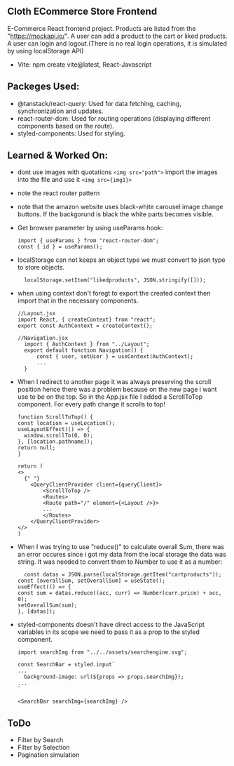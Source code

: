 ## Cloth ECommerce Store Frontend

E-Commerce React frontend project. Products are listed from the "https://mockapi.io/". A user can add a product to the cart or liked products. A user can login and logout.(There is no real login operations, it is simulated by using localStorage API)

- Vite: npm create vite@latest, React-Javascript

## Packeges Used:

- @tanstack/react-query: Used for data fetching, caching, synchronization and updates.
- react-router-dom: Used for routing operations (displaying different components based on the route).
- styled-components: Used for styling.

## Learned & Worked On:

- dont use images with quotations `<img src="path">` import the images into the file and use it `<img src={img1}>`
- note the react router pattern
- note that the amazon website uses black-white carousel image change buttons. If the backgorund is black the white parts becomes visible.
- Get browser parameter by using useParams hook:
  ```
  import { useParams } from "react-router-dom";
  const { id } = useParams();
  ```
- localStorage can not keeps an object type we must convert to json type to store objects.

  ```
    localStorage.setItem("likedproducts", JSON.stringify([]));
  ```

- when using context don't foregt to export the created context then import that in the necessary components.

  ```
  //Layout.jsx
  import React, { createContext} from "react";
  export const AuthContext = createContext();

  //Navigation.jsx
    import { AuthContext } from "../Layout";
    export default function Navigation() {
        const { user, setUser } = useContext(AuthContext);
        ...
    }
  ```

- When I redirect to another page it was always preserving the scroll position hence there was a problem because on the new page i want use to be on the top. So in the App.jsx file I added a ScrollToTop component. For every path change it scrolls to top!

  ```
  function ScrollToTop() {
  const location = useLocation();
  useLayoutEffect(() => {
    window.scrollTo(0, 0);
  }, [location.pathname]);
  return null;
  }

  return (
  <>
    {" "}
      <QueryClientProvider client={queryClient}>
          <ScrollToTop />
          <Routes>
          <Route path="/" element={<Layout />}>
          ...
          </Routes>
      </QueryClientProvider>
  </>
  )
  ```

- When I was trying to use "reduce()" to calculate overall Sum, there was an error occures since i got my data from the local storage the data was string. It was needed to convert them to Number to use it as a number:
  ```
    const datas = JSON.parse(localStorage.getItem("cartproducts"));
  const [overallSum, setOverallSum] = useState();
  useEffect(() => {
  const sum = datas.reduce((acc, curr) => Number(curr.price) + acc, 0);
  setOverallSum(sum);
  }, [datas]);
  ```
- styled-components doesn't have direct access to the JavaScript variables in its scope we need to pass it as a prop to the styled component.

  ```
  import searchImg from "../../assets/searchengine.svg";

  const SearchBar = styled.input`
  ...
    background-image: url(${props => props.searchImg});
  ...
  `

  <SearchBar searchImg={searchImg} />
  ```

## ToDo

- Filter by Search
- Filter by Selection
- Pagination simulation
